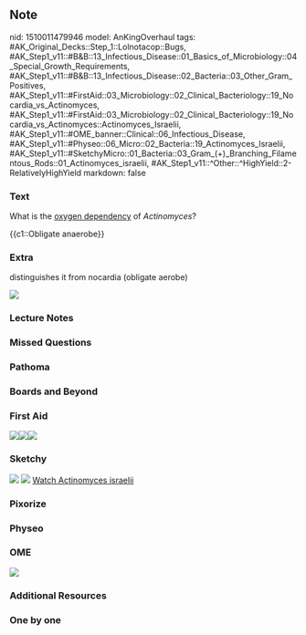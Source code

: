 ## Note
nid: 1510011479946
model: AnKingOverhaul
tags: #AK_Original_Decks::Step_1::Lolnotacop::Bugs, #AK_Step1_v11::#B&B::13_Infectious_Disease::01_Basics_of_Microbiology::04_Special_Growth_Requirements, #AK_Step1_v11::#B&B::13_Infectious_Disease::02_Bacteria::03_Other_Gram_Positives, #AK_Step1_v11::#FirstAid::03_Microbiology::02_Clinical_Bacteriology::19_Nocardia_vs_Actinomyces, #AK_Step1_v11::#FirstAid::03_Microbiology::02_Clinical_Bacteriology::19_Nocardia_vs_Actinomyces::Actinomyces_Israelii, #AK_Step1_v11::#OME_banner::Clinical::06_Infectious_Disease, #AK_Step1_v11::#Physeo::06_Micro::02_Bacteria::19_Actinomyces_Israelii, #AK_Step1_v11::#SketchyMicro::01_Bacteria::03_Gram_(+)_Branching_Filamentous_Rods::01_Actinomyces_israelii, #AK_Step1_v11::^Other::^HighYield::2-RelativelyHighYield
markdown: false

### Text
What is the <u>oxygen dependency</u> of <i>Actinomyces</i>?
<div>
  {{c1::Obligate anaerobe}}
</div>

### Extra
distinguishes it from nocardia (obligate aerobe)
<div><img src="paste-5974299509225.jpg"></div>

### Lecture Notes


### Missed Questions


### Pathoma


### Boards and Beyond


### First Aid
<img src="paste-155177168404483.jpg"><img src=
"paste-0e4b7cb8947d8dd17dc6d0456000264cb2c95cb5.jpg"><img src=
"paste-148528559030275.jpg">

### Sketchy
<img src="paste-147639500800003.jpg"> <img src=
"paste-795cf9789208d9ebb5340d95a8a20eccdc90b8b1.png"> <a href=
"https://dashboard.sketchy.com/study/medical/courses/medical-microbiology/units/medical-microbiology-bacteria/videos/medical-microbiology-bacteria-gram-positive-branching-filamentous-rods-actinomyces-israelii?utm_source=anki&utm_medium=partnership&utm_campaign=february_update&utm_content=medical">
Watch Actinomyces israelii</a>

### Pixorize


### Physeo


### OME
<div class="ome-widget">
  <a href=
  "https://onlinemeded.org/spa/infectious-disease?ref=anki"><img src="_OME_AnkiFlashcards_Topic_3.png"></a>
</div>

### Additional Resources


### One by one

